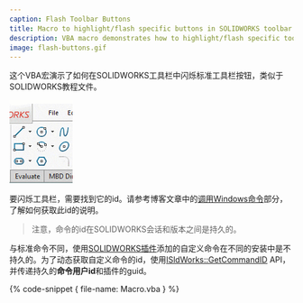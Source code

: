 ```yaml
---
caption: Flash Toolbar Buttons
title: Macro to highlight/flash specific buttons in SOLIDWORKS toolbar
description: VBA macro demonstrates how to highlight/flash specific toolbar button by id in SOLIDWORKS toolbar
image: flash-buttons.gif
---
```

这个VBA宏演示了如何在SOLIDWORKS工具栏中闪烁标准工具栏按钮，类似于SOLIDWORKS教程文件。

![闪烁草图线命令](flash-buttons.gif)

要闪烁工具栏，需要找到它的id。请参考博客文章中的[调用Windows命令](https://blog.codestack.net/missing-solidworks-api-command#calling-windows-command)部分，了解如何获取此id的说明。

> 注意，命令的id在SOLIDWORKS会话和版本之间是持久的。

与标准命令不同，使用[SOLIDWORKS插件](/solidworks-api/getting-started/add-ins/)添加的自定义命令在不同的安装中是不持久的。为了动态获取自定义命令的id，使用[ISldWorks::GetCommandID](https://help.solidworks.com/2017/english/api/sldworksapi/SolidWorks.Interop.sldworks~SolidWorks.Interop.sldworks.ISldWorks~GetCommandID.html) API，并传递持久的**命令用户id**和插件的guid。

{% code-snippet { file-name: Macro.vba } %}